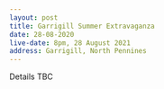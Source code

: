 ```yaml
---
layout: post
title: Garrigill Summer Extravaganza
date: 28-08-2020
live-date: 8pm, 28 August 2021
address: Garrigill, North Pennines
---
```


Details TBC